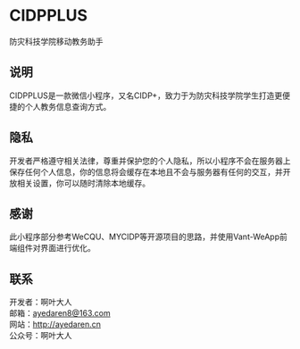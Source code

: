 # CIDPPLUS
防灾科技学院移动教务助手

## 说明
CIDPPLUS是一款微信小程序，又名CIDP+，致力于为防灾科技学院学生打造更便捷的个人教务信息查询方式。

## 隐私
开发者严格遵守相关法律，尊重并保护您的个人隐私，所以小程序不会在服务器上保存任何个人信息，你的信息将会缓存在本地且不会与服务器有任何的交互，并开放相关设置，你可以随时清除本地缓存。

## 感谢
此小程序部分参考WeCQU、MYCIDP等开源项目的思路，并使用Vant-WeApp前端组件对界面进行优化。

## 联系
开发者：啊叶大人  
邮箱：ayedaren8@163.com  
网站：http://ayedaren.cn  
公众号：啊叶大人  

